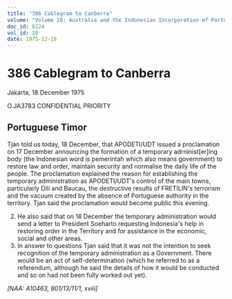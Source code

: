 ```yaml
---
title: "386 Cablegram to Canberra"
volume: "Volume 20: Australia and the Indonesian Incorporation of Portuguese Timor, 1974-1976"
doc_id: 8224
vol_id: 20
date: 1975-12-18
---
```


# 386 Cablegram to Canberra

Jakarta, 18 December 1975

O.JA3783 CONFIDENTIAL PRIORITY

## Portuguese Timor

Tjan told us today, 18 December, that APODETI/UDT issued a proclamation on 17 December announcing the formation of a temporary adrninist[er]ing body (the Indonesian word is pemerintah which also means government) to restore law and order, maintain security and normalise the daily life of the people. The proclamation explained the reason for establishing the temporary administration as APODETI/UDT's control of the main towns, particularly Dili and Baucau, the destructive results of FRETILIN's terrorism and the vacuum created by the absence of Portuguese authority in the territory. Tjan said the proclamation would become public this evening.

  2. He also said that on 18 December the temporary administration would send a letter to President Soeharto requesting Indonesia's help in restoring order in the Territory and for assistance in the economic, social and other areas.
  3. In answer to questions Tjan said that it was not the intention to seek recognition of the temporary administration as a Government. There would be an act of self-determination (which he referred to as a referendum, although he said the details of how it would be conducted and so on had not been fully worked out yet).



_[NAA: A10463, 801/13/11/1, xviii]_

